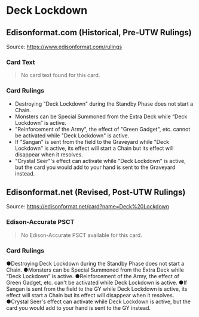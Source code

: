 # Deck Lockdown

## Edisonformat.com (Historical, Pre-UTW Rulings)

Source: https://www.edisonformat.com/rulings

### Card Text

> No card text found for this card.

### Card Rulings

*   Destroying "Deck Lockdown" during the Standby Phase does not start a Chain.
*   Monsters can be Special Summoned from the Extra Deck while “Deck Lockdown” is active.
*   "Reinforcement of the Army", the effect of "Green Gadget", etc. cannot be activated while "Deck Lockdown" is active.
*   If "Sangan" is sent from the field to the Graveyard while "Deck Lockdown" is active, its effect will start a Chain but its effect will disappear when it resolves.
*   "Crystal Seer"'s effect can activate while "Deck Lockdown" is active, but the card you would add to your hand is sent to the Graveyard instead.

## Edisonformat.net (Revised, Post-UTW Rulings)

Source: https://edisonformat.net/card?name=Deck%20Lockdown

### Edison-Accurate PSCT

> No Edison-Accurate PSCT available for this card.

### Card Rulings

●Destroying Deck Lockdown during the Standby Phase does not start a Chain.
●Monsters can be Special Summoned from the Extra Deck while “Deck Lockdown” is active.
●Reinforcement of the Army, the effect of Green Gadget, etc. can't be activated while Deck Lockdown is active.
●If Sangan is sent from the field to the GY while Deck Lockdown is active, its effect will start a Chain but its effect will disappear when it resolves.
●Crystal Seer's effect can activate while Deck Lockdown is active, but the card you would add to your hand is sent to the GY instead.
            